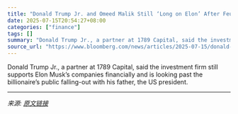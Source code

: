 ```yaml
---
title: "Donald Trump Jr. and Omeed Malik Still ‘Long on Elon’ After Feud"
date: 2025-07-15T20:54:27+08:00
categories: ["finance"]
tags: []
summary: "Donald Trump Jr., a partner at 1789 Capital, said the investment firm still supports Elon Musk’s companies financially and is looking past the billionaire’s public falling-out with his father, the US "
source_url: "https://www.bloomberg.com/news/articles/2025-07-15/donald-trump-jr-and-omeed-malik-still-long-on-elon-after-feud"
---
```


Donald Trump Jr., a partner at 1789 Capital, said the investment firm still supports Elon Musk’s companies financially and is looking past the billionaire’s public falling-out with his father, the US president.

---

*来源: [原文链接](https://www.bloomberg.com/news/articles/2025-07-15/donald-trump-jr-and-omeed-malik-still-long-on-elon-after-feud)*

